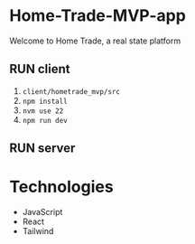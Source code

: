 # Home-Trade-MVP-app
Welcome to Home Trade, a real state platform

## RUN client
1. `client/hometrade_mvp/src`
2. `npm install`
3. `nvm use 22`
4. `npm run dev`

## RUN server

# Technologies
- JavaScript
- React
- Tailwind